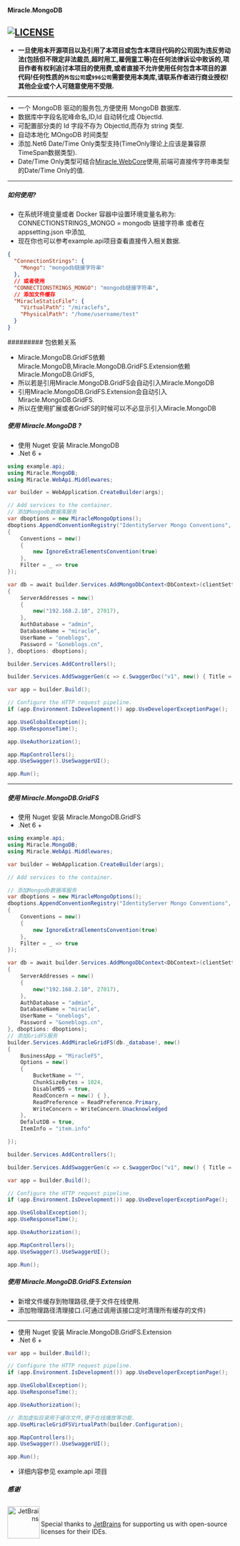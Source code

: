 #### Miracle.MongoDB

## [![LICENSE](https://img.shields.io/github/license/joesdu/Miracle.MongoDB)](https://img.shields.io/github/license/joesdu/Miracle.MongoDB)

- **一旦使用本开源项目以及引用了本项目或包含本项目代码的公司因为违反劳动法(包括但不限定非法裁员,超时用工,雇佣童工等)在任何法律诉讼中败诉的,项目作者有权利追讨本项目的使用费,或者直接不允许使用任何包含本项目的源代码!任何性质的`外包公司`或`996公司`需要使用本类库,请联系作者进行商业授权!其他企业或个人可随意使用不受限.**

---

- 一个 MongoDB 驱动的服务包,方便使用 MongoDB 数据库.
- 数据库中字段名驼峰命名,ID,Id 自动转化成 ObjectId.
- 可配置部分类的 Id 字段不存为 ObjectId,而存为 string 类型.
- 自动本地化 MOngoDB 时间类型
- 添加.Net6 Date/Time Only类型支持(TimeOnly理论上应该是兼容原TimeSpan数据类型).
- Date/Time Only类型可结合[Miracle.WebCore](https://github.com/joesdu/Miracle.WebCore)使用,前端可直接传字符串类型的Date/Time Only的值.
---

##### 如何使用?

- 在系统环境变量或者 Docker 容器中设置环境变量名称为: CONNECTIONSTRINGS_MONGO = mongodb 链接字符串 或者在 appsetting.json 中添加,
- 现在你也可以参考example.api项目查看直接传入相关数据.

```json
{
  "ConnectionStrings": {
    "Mongo": "mongodb链接字符串"
  },
  // 或者使用
  "CONNECTIONSTRINGS_MONGO": "mongodb链接字符串",
  // 添加文件缓存
  "MiracleStaticFile": {
    "VirtualPath": "/miraclefs",
    "PhysicalPath": "/home/username/test"
  }
}
```

######### 包依赖关系

- Miracle.MongoDB.GridFS依赖Miracle.MongoDB,Miracle.MongoDB.GridFS.Extension依赖Miracle.MongoDB.GridFS,
- 所以若是引用Miracle.MongoDB.GridFS会自动引入Miracle.MongoDB
- 引用Miracle.MongoDB.GridFS.Extension会自动引入Miracle.MongoDB.GridFS.
- 所以在使用扩展或者GridFS的时候可以不必显示引入Miracle.MongoDB

##### 使用 Miracle.MongoDB ?

- 使用 Nuget 安装 Miracle.MongoDB
- .Net 6 +

```csharp
using example.api;
using Miracle.MongoDB;
using Miracle.WebApi.Middlewares;

var builder = WebApplication.CreateBuilder(args);

// Add services to the container.
// 添加Mongodb数据库服务
var dboptions = new MiracleMongoOptions();
dboptions.AppendConventionRegistry("IdentityServer Mongo Conventions", new()
{
    Conventions = new()
    {
        new IgnoreExtraElementsConvention(true)
    },
    Filter = _ => true
});

var db = await builder.Services.AddMongoDbContext<DbContext>(clientSettings: new()
{
    ServerAddresses = new()
    {
        new("192.168.2.10", 27017),
    },
    AuthDatabase = "admin",
    DatabaseName = "miracle",
    UserName = "oneblogs",
    Password = "&oneblogs.cn",
}, dboptions: dboptions);

builder.Services.AddControllers();

builder.Services.AddSwaggerGen(c => c.SwaggerDoc("v1", new() { Title = "example.api", Version = "v1" }));

var app = builder.Build();

// Configure the HTTP request pipeline.
if (app.Environment.IsDevelopment()) app.UseDeveloperExceptionPage();

app.UseGlobalException();
app.UseResponseTime();

app.UseAuthorization();

app.MapControllers();
app.UseSwagger().UseSwaggerUI();

app.Run();
```

---

##### 使用 Miracle.MongoDB.GridFS

- 使用 Nuget 安装 Miracle.MongoDB.GridFS
- .Net 6 +

```csharp
using example.api;
using Miracle.MongoDB;
using Miracle.WebApi.Middlewares;

var builder = WebApplication.CreateBuilder(args);

// Add services to the container.

// 添加Mongodb数据库服务
var dboptions = new MiracleMongoOptions();
dboptions.AppendConventionRegistry("IdentityServer Mongo Conventions", new()
{
    Conventions = new()
    {
        new IgnoreExtraElementsConvention(true)
    },
    Filter = _ => true
});

var db = await builder.Services.AddMongoDbContext<DbContext>(clientSettings: new()
{
    ServerAddresses = new()
    {
        new("192.168.2.10", 27017),
    },
    AuthDatabase = "admin",
    DatabaseName = "miracle",
    UserName = "oneblogs",
    Password = "&oneblogs.cn",
}, dboptions: dboptions);
// 添加GridFS服务
builder.Services.AddMiracleGridFS(db._database!, new()
{
    BusinessApp = "MiracleFS",
    Options = new()
    {
        BucketName = "",
        ChunkSizeBytes = 1024,
        DisableMD5 = true,
        ReadConcern = new() { },
        ReadPreference = ReadPreference.Primary,
        WriteConcern = WriteConcern.Unacknowledged
    },
    DefalutDB = true,
    ItemInfo = "item.info"

});

builder.Services.AddControllers();

builder.Services.AddSwaggerGen(c => c.SwaggerDoc("v1", new() { Title = "example.api", Version = "v1" }));

var app = builder.Build();

// Configure the HTTP request pipeline.
if (app.Environment.IsDevelopment()) app.UseDeveloperExceptionPage();

app.UseGlobalException();
app.UseResponseTime();

app.UseAuthorization();

app.MapControllers();
app.UseSwagger().UseSwaggerUI();

app.Run();
```

##### 使用 Miracle.MongoDB.GridFS.Extension

- 新增文件缓存到物理路径,便于文件在线使用.
- 添加物理路径清理接口.(可通过调用该接口定时清理所有缓存的文件)

---

- 使用 Nuget 安装 Miracle.MongoDB.GridFS.Extension
- .Net 6 +

```csharp
var app = builder.Build();

// Configure the HTTP request pipeline.
if (app.Environment.IsDevelopment()) app.UseDeveloperExceptionPage();

app.UseGlobalException();
app.UseResponseTime();

app.UseAuthorization();

// 添加虚拟目录用于缓存文件,便于在线播放等功能.
app.UseMiracleGridFSVirtualPath(builder.Configuration);

app.MapControllers();
app.UseSwagger().UseSwaggerUI();

app.Run();
```

- 详细内容参见 example.api 项目

##### 感谢

## <!-- Begin exclude from NuGet readme. -->

<div>
    <a href="https://www.jetbrains.com/?from=Miracle.MongoDB" align="right"><img src="https://raw.githubusercontent.com/joesdu/Miracle.MongoDB/main/jetbrains.svg" alt="JetBrains" class="logo-footer" width="72" align="left">
    <a><br/>
        
Special thanks to [JetBrains](https://www.jetbrains.com/?from=Miracle.MongoDB) for supporting us with open-source licenses for their IDEs. </a>
</div>

<!-- End exclude from NuGet readme. -->
